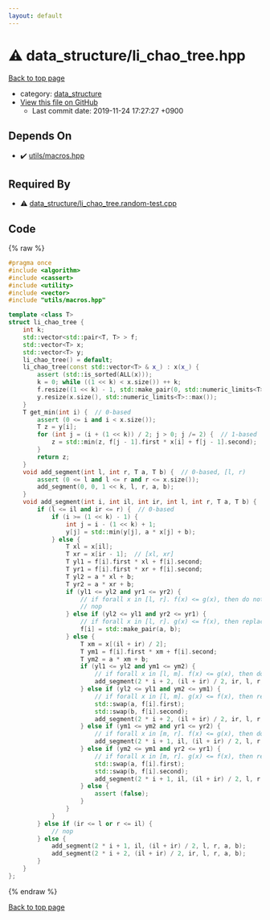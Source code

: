 ```yaml
---
layout: default
---
```


<!-- mathjax config similar to math.stackexchange -->
<script type="text/javascript" async
  src="https://cdnjs.cloudflare.com/ajax/libs/mathjax/2.7.5/MathJax.js?config=TeX-MML-AM_CHTML">
</script>
<script type="text/x-mathjax-config">
  MathJax.Hub.Config({
    TeX: { equationNumbers: { autoNumber: "AMS" }},
    tex2jax: {
      inlineMath: [ ['$','$'] ],
      processEscapes: true
    },
    "HTML-CSS": { matchFontHeight: false },
    displayAlign: "left",
    displayIndent: "2em"
  });
</script>

<script type="text/javascript" src="https://cdnjs.cloudflare.com/ajax/libs/jquery/3.4.1/jquery.min.js"></script>
<script src="https://cdn.jsdelivr.net/npm/jquery-balloon-js@1.1.2/jquery.balloon.min.js" integrity="sha256-ZEYs9VrgAeNuPvs15E39OsyOJaIkXEEt10fzxJ20+2I=" crossorigin="anonymous"></script>
<script type="text/javascript" src="../../assets/js/copy-button.js"></script>
<link rel="stylesheet" href="../../assets/css/copy-button.css" />


# :warning: data_structure/li_chao_tree.hpp
<a href="../../index.html">Back to top page</a>

* category: <a href="../../index.html#c8f6850ec2ec3fb32f203c1f4e3c2fd2">data_structure</a>
* <a href="{{ site.github.repository_url }}/blob/master/data_structure/li_chao_tree.hpp">View this file on GitHub</a>
    - Last commit date: 2019-11-24 17:27:27 +0900




## Depends On
* :heavy_check_mark: <a href="../utils/macros.hpp.html">utils/macros.hpp</a>


## Required By
* :warning: <a href="li_chao_tree.random-test.cpp.html">data_structure/li_chao_tree.random-test.cpp</a>


## Code
{% raw %}
```cpp
#pragma once
#include <algorithm>
#include <cassert>
#include <utility>
#include <vector>
#include "utils/macros.hpp"

template <class T>
struct li_chao_tree {
    int k;
    std::vector<std::pair<T, T> > f;
    std::vector<T> x;
    std::vector<T> y;
    li_chao_tree() = default;
    li_chao_tree(const std::vector<T> & x_) : x(x_) {
        assert (std::is_sorted(ALL(x)));
        k = 0; while ((1 << k) < x.size()) ++ k;
        f.resize((1 << k) - 1, std::make_pair(0, std::numeric_limits<T>::max()));
        y.resize(x.size(), std::numeric_limits<T>::max());
    }
    T get_min(int i) {  // 0-based
        assert (0 <= i and i < x.size());
        T z = y[i];
        for (int j = (i + (1 << k)) / 2; j > 0; j /= 2) {  // 1-based
            z = std::min(z, f[j - 1].first * x[i] + f[j - 1].second);
        }
        return z;
    }
    void add_segment(int l, int r, T a, T b) {  // 0-based, [l, r)
        assert (0 <= l and l <= r and r <= x.size());
        add_segment(0, 0, 1 << k, l, r, a, b);
    }
    void add_segment(int i, int il, int ir, int l, int r, T a, T b) {
        if (l <= il and ir <= r) {  // 0-based
            if (i >= (1 << k) - 1) {
                int j = i - (1 << k) + 1;
                y[j] = std::min(y[j], a * x[j] + b);
            } else {
                T xl = x[il];
                T xr = x[ir - 1];  // [xl, xr]
                T yl1 = f[i].first * xl + f[i].second;
                T yr1 = f[i].first * xr + f[i].second;
                T yl2 = a * xl + b;
                T yr2 = a * xr + b;
                if (yl1 <= yl2 and yr1 <= yr2) {
                    // if forall x in [l, r]. f(x) <= g(x), then do nothing
                    // nop
                } else if (yl2 <= yl1 and yr2 <= yr1) {
                    // if forall x in [l, r]. g(x) <= f(x), then replace f with g
                    f[i] = std::make_pair(a, b);
                } else {
                    T xm = x[(il + ir) / 2];
                    T ym1 = f[i].first * xm + f[i].second;
                    T ym2 = a * xm + b;
                    if (yl1 <= yl2 and ym1 <= ym2) {
                        // if forall x in [l, m]. f(x) <= g(x), then do recursion for [m, r] with f
                        add_segment(2 * i + 2, (il + ir) / 2, ir, l, r, a, b);
                    } else if (yl2 <= yl1 and ym2 <= ym1) {
                        // if forall x in [l, m]. g(x) <= f(x), then replace f with g and do recursion for [m, r] with g
                        std::swap(a, f[i].first);
                        std::swap(b, f[i].second);
                        add_segment(2 * i + 2, (il + ir) / 2, ir, l, r, a, b);
                    } else if (ym1 <= ym2 and yr1 <= yr2) {
                        // if forall x in [m, r]. f(x) <= g(x), then do recursion for [l, m] with f
                        add_segment(2 * i + 1, il, (il + ir) / 2, l, r, a, b);
                    } else if (ym2 <= ym1 and yr2 <= yr1) {
                        // if forall x in [m, r]. g(x) <= f(x), then replace f with g and do recursion for [l, m] with g
                        std::swap(a, f[i].first);
                        std::swap(b, f[i].second);
                        add_segment(2 * i + 1, il, (il + ir) / 2, l, r, a, b);
                    } else {
                        assert (false);
                    }
                }
            }
        } else if (ir <= l or r <= il) {
            // nop
        } else {
            add_segment(2 * i + 1, il, (il + ir) / 2, l, r, a, b);
            add_segment(2 * i + 2, (il + ir) / 2, ir, l, r, a, b);
        }
    }
};

```
{% endraw %}

<a href="../../index.html">Back to top page</a>

